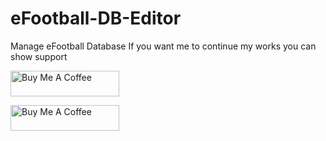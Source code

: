 # eFootball-DB-Editor
Manage eFootball Database
If you want me to continue my works you can show support

<a href="https://www.patreon.com/mfz69pes" target="_blank"><img src="https://evoweb.uk/proxy.php?image=https%3A%2F%2Flive.staticflickr.com%2F65535%2F48013444897_eca395e036_w.jpg&hash=d06fcc2d5c462a490c97bb2f7b5f45f8" alt="Buy Me A Coffee" height="41" width="174"></a>


<a href="https://www.buymeacoffee.com/MFZ69" target="_blank"><img src="https://cdn.buymeacoffee.com/buttons/default-orange.png" alt="Buy Me A Coffee" height="41" width="174"></a>

